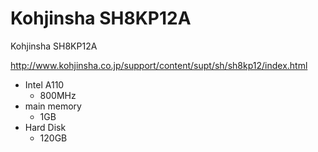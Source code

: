 # Kohjinsha SH8KP12A

Kohjinsha SH8KP12A

http://www.kohjinsha.co.jp/support/content/supt/sh/sh8kp12/index.html

- Intel A110
  - 800MHz
- main memory
  - 1GB
- Hard Disk
  - 120GB
